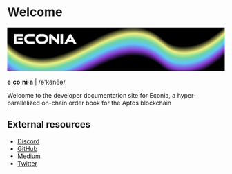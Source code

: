# Welcome

![](../../.assets/banner.png)

**e·co·ni·a** | /ə'känēə/

Welcome to the developer documentation site for Econia, a hyper-parallelized on-chain order book for the Aptos blockchain

## External resources
* [Discord](https://discord.com/invite/Z7gXcMgX8A)
* [GitHub](https://github.com/econia-labs/econia)
* [Medium](https://medium.com/econialabs)
* [Twitter](https://twitter.com/econialabs)